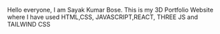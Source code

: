 Hello everyone, I am Sayak Kumar Bose. This is my 3D Portfolio Website where I have used HTML,CSS, JAVASCRIPT,REACT, THREE JS and TAILWIND CSS
